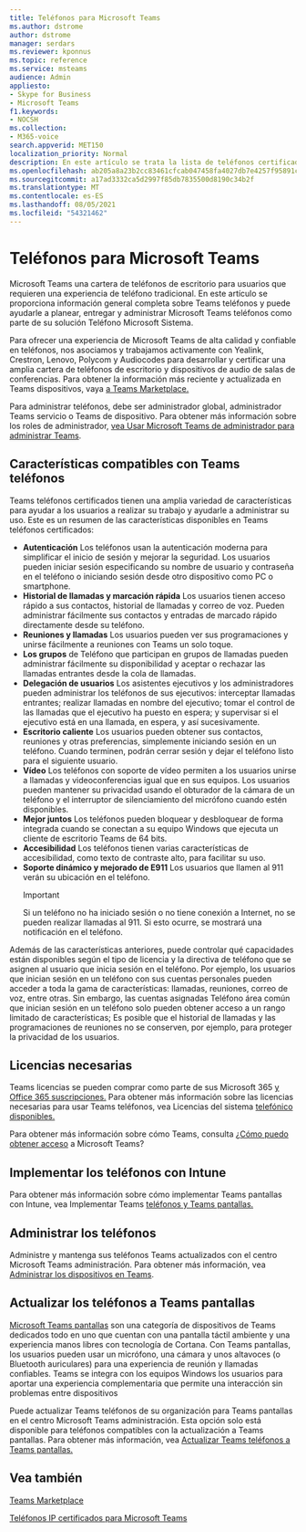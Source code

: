 ```yaml
---
title: Teléfonos para Microsoft Teams
ms.author: dstrome
author: dstrome
manager: serdars
ms.reviewer: kponnus
ms.topic: reference
ms.service: msteams
audience: Admin
appliesto:
- Skype for Business
- Microsoft Teams
f1.keywords:
- NOCSH
ms.collection:
- M365-voice
search.appverid: MET150
localization_priority: Normal
description: En este artículo se trata la lista de teléfonos certificados para Microsoft Teams y las características compatibles con los teléfonos certificados para Microsoft Teams.
ms.openlocfilehash: ab205a8a23b2cc83461cfcab047458fa4027db7e4257f95891caa0a5a6998ec9
ms.sourcegitcommit: a17ad3332ca5d2997f85db7835500d8190c34b2f
ms.translationtype: MT
ms.contentlocale: es-ES
ms.lasthandoff: 08/05/2021
ms.locfileid: "54321462"
---
```

# <a name="phones-for-microsoft-teams"></a>Teléfonos para Microsoft Teams

Microsoft Teams una cartera de teléfonos de escritorio para usuarios que requieren una experiencia de teléfono tradicional. En este artículo se proporciona información general completa sobre Teams teléfonos y puede ayudarle a planear, entregar y administrar Microsoft Teams teléfonos como parte de su solución Teléfono Microsoft Sistema. 

Para ofrecer una experiencia de Microsoft Teams de alta calidad y confiable en teléfonos, nos asociamos y trabajamos activamente con Yealink, Crestron, Lenovo, Polycom y Audiocodes para desarrollar y certificar una amplia cartera de teléfonos de escritorio y dispositivos de audio de salas de conferencias. Para obtener la información más reciente y actualizada en Teams dispositivos, vaya [a Teams Marketplace.](https://office.com/teamsdevices)

Para administrar teléfonos, debe ser administrador global, administrador Teams servicio o Teams de dispositivo. Para obtener más información sobre los roles de administrador, [vea Usar Microsoft Teams de administrador para administrar Teams](../using-admin-roles.md).

## <a name="features-supported-by-teams-phones"></a>Características compatibles con Teams teléfonos

Teams teléfonos certificados tienen una amplia variedad de características para ayudar a los usuarios a realizar su trabajo y ayudarle a administrar su uso. Este es un resumen de las características disponibles en Teams teléfonos certificados:

- **Autenticación** Los teléfonos usan la autenticación moderna para simplificar el inicio de sesión y mejorar la seguridad. Los usuarios pueden iniciar sesión especificando su nombre de usuario y contraseña en el teléfono o iniciando sesión desde otro dispositivo como PC o smartphone.
- **Historial de llamadas y marcación rápida** Los usuarios tienen acceso rápido a sus contactos, historial de llamadas y correo de voz. Pueden administrar fácilmente sus contactos y entradas de marcado rápido directamente desde su teléfono.
- **Reuniones y llamadas** Los usuarios pueden ver sus programaciones y unirse fácilmente a reuniones con Teams un solo toque.
- **Los grupos** de Teléfono que participan en grupos de llamadas pueden administrar fácilmente su disponibilidad y aceptar o rechazar las llamadas entrantes desde la cola de llamadas.
- **Delegación de usuarios** Los asistentes ejecutivos y los administradores pueden administrar los teléfonos de sus ejecutivos: interceptar llamadas entrantes; realizar llamadas en nombre del ejecutivo; tomar el control de las llamadas que el ejecutivo ha puesto en espera; y supervisar si el ejecutivo está en una llamada, en espera, y así sucesivamente.
- **Escritorio caliente** Los usuarios pueden obtener sus contactos, reuniones y otras preferencias, simplemente iniciando sesión en un teléfono. Cuando terminen, podrán cerrar sesión y dejar el teléfono listo para el siguiente usuario.
- **Vídeo** Los teléfonos con soporte de vídeo permiten a los usuarios unirse a llamadas y videoconferencias igual que en sus equipos. Los usuarios pueden mantener su privacidad usando el obturador de la cámara de un teléfono y el interruptor de silenciamiento del micrófono cuando estén disponibles.
- **Mejor juntos** Los teléfonos pueden bloquear y desbloquear de forma integrada cuando se conectan a su equipo Windows que ejecuta un cliente de escritorio Teams de 64 bits.
- **Accesibilidad** Los teléfonos tienen varias características de accesibilidad, como texto de contraste alto, para facilitar su uso.
- **Soporte dinámico y mejorado de E911** Los usuarios que llamen al 911 verán su ubicación en el teléfono. 
    > [!IMPORTANT]
    > Si un teléfono no ha iniciado sesión o no tiene conexión a Internet, no se pueden realizar llamadas al 911. Si esto ocurre, se mostrará una notificación en el teléfono.

Además de las características anteriores, puede controlar qué capacidades están disponibles según el tipo de licencia y la directiva de teléfono que se asignen al usuario que inicia sesión en el teléfono. Por ejemplo, los usuarios que inician sesión en un teléfono con sus cuentas personales pueden acceder a toda la gama de características: llamadas, reuniones, correo de voz, entre otras. Sin embargo, las cuentas asignadas Teléfono área común que inician sesión en un teléfono solo pueden obtener acceso a un rango limitado de características; Es posible que el historial de llamadas y las programaciones de reuniones no se conserven, por ejemplo, para proteger la privacidad de los usuarios.

## <a name="required-licenses"></a>Licencias necesarias

Teams licencias se pueden comprar como parte de sus Microsoft 365 [y Office 365 suscripciones.](/office365/servicedescriptions/teams-service-description) Para obtener más información sobre las licencias necesarias para usar Teams teléfonos, vea Licencias del sistema [telefónico disponibles.](https://products.office.com/microsoft-teams/voice-calling)

Para obtener más información sobre cómo Teams, consulta [¿Cómo puedo obtener acceso](https://support.office.com/article/fc7f1634-abd3-4f26-a597-9df16e4ca65b) a Microsoft Teams?

## <a name="deploy-your-phones-using-intune"></a>Implementar los teléfonos con Intune

Para obtener más información sobre cómo implementar Teams pantallas con Intune, vea Implementar Teams [teléfonos y Teams pantallas.](phones-displays-deploy.md)

## <a name="manage-your-phones"></a>Administrar los teléfonos

Administre y mantenga sus teléfonos Teams actualizados con el centro Microsoft Teams administración. Para obtener más información, vea [Administrar los dispositivos en Teams](device-management.md).

## <a name="upgrade-your-phones-to-teams-displays"></a>Actualizar los teléfonos a Teams pantallas

[Microsoft Teams pantallas](teams-displays.md) son una categoría de dispositivos de Teams dedicados todo en uno que cuentan con una pantalla táctil ambiente y una experiencia manos libres con tecnología de Cortana. Con Teams pantallas, los usuarios pueden usar un micrófono, una cámara y unos altavoces (o Bluetooth auriculares) para una experiencia de reunión y llamadas confiables. Teams se integra con los equipos Windows los usuarios para aportar una experiencia complementaria que permite una interacción sin problemas entre dispositivos

Puede actualizar Teams teléfonos de su organización para Teams pantallas en el centro Microsoft Teams administración. Esta opción solo está disponible para teléfonos compatibles con la actualización a Teams pantallas. Para obtener más información, vea [Actualizar Teams teléfonos a Teams pantallas.](upgrade-phones-to-displays.md)

## <a name="see-also"></a>Vea también

[Teams Marketplace](https://office.com/teamsdevices)

[Teléfonos IP certificados para Microsoft Teams](teams-ip-phones.md)